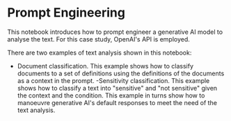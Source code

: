 # Prompt Engineering

This notebook introduces how to prompt engineer a generative AI model to analyse the text. For this case study, OpenAI's API is employed.

There are two examples of text analysis shown in this notebook:
- Document classification. This example shows how to classify documents to a set of definitions using the definitions of the documents as a context in the prompt.
-Sensitivity classification. This example shows how to classify a text into "sensitive" and "not sensitive" given the context and the condition. This example in turns show how to manoeuvre generative AI's default responses to meet the need of the text analysis.